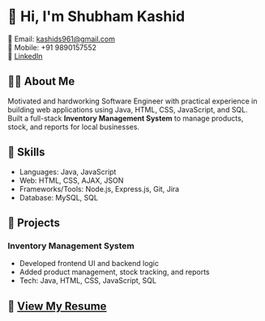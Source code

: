 # 👋 Hi, I'm Shubham Kashid

📧 Email: kashids961@gmail.com  
📱 Mobile: +91 9890157552  
🔗 [LinkedIn](https://linkedin.com/in/shubham-kashid-80a52b2ab)

## 🧑‍💻 About Me

Motivated and hardworking Software Engineer with practical experience in building web applications using Java, HTML, CSS, JavaScript, and SQL. Built a full-stack **Inventory Management System** to manage products, stock, and reports for local businesses.

## 🚀 Skills

- Languages: Java, JavaScript
- Web: HTML, CSS, AJAX, JSON
- Frameworks/Tools: Node.js, Express.js, Git, Jira
- Database: MySQL, SQL

## 📂 Projects

### Inventory Management System
- Developed frontend UI and backend logic
- Added product management, stock tracking, and reports
- Tech: Java, HTML, CSS, JavaScript, SQL

## 📄 [View My Resume](ShubhamKashid.pdf)
